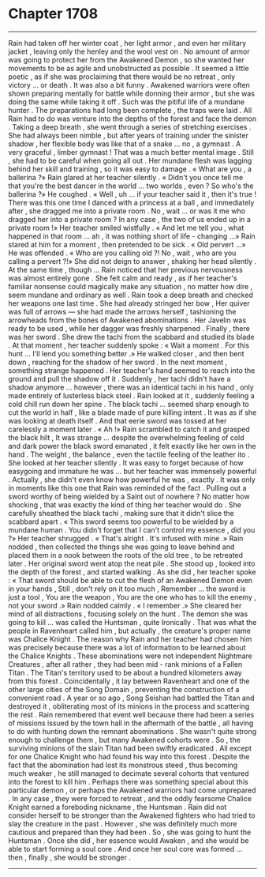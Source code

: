 
# Chapter 1708


---

Rain had taken off her winter coat , her light armor , and even her military jacket , leaving only the henley and the wool vest on . No amount of armor was going to protect her from the Awakened Demon , so she wanted her movements to be as agile and unobstructed as possible . It seemed a little poetic , as if she was proclaiming that there would be no retreat , only victory … or death .
It was also a bit funny . Awakened warriors were often shown preparing mentally for battle while donning their armor , but she was doing the same while taking it off . Such was the pitiful life of a mundane hunter .
The preparations had long been complete , the traps were laid . All Rain had to do was venture into the depths of the forest and face the demon .
Taking a deep breath , she went through a series of stretching exercises . She had always been nimble , but after years of training under the sinister shadow , her flexible body was like that of a snake … no , a gymnast . A very graceful , limber gymnast ! That was a much better mental image .
Still , she had to be careful when going all out . Her mundane flesh was lagging behind her skill and training , so it was easy to damage .
« What are you , a ballerina ?»
Rain glared at her teacher silently .
« Didn't you once tell me that you're the best dancer in the world … two worlds , even ? So who's the ballerina ?»
He coughed .
« Well , uh … if your teacher said it , then it's true ! There was this one time I danced with a princess at a ball , and immediately after , she dragged me into a private room . No , wait … or was it me who dragged her into a private room ? In any case , the two of us ended up in a private room !»
Her teacher smiled wistfully .
« And let me tell you , what happened in that room … ah , it was nothing short of life - changing …»
Rain stared at him for a moment , then pretended to be sick .
« Old pervert …»
He was offended .
« Who are you calling old ?! No , wait , who are you calling a pervert ?!»
She did not deign to answer , shaking her head silently . At the same time , though … Rain noticed that her previous nervousness was almost entirely gone . She felt calm and ready , as if her teacher's familiar nonsense could magically make any situation , no matter how dire , seem mundane and ordinary as well .
Rain took a deep breath and checked her weapons one last time .
She had already stringed her bow , Her quiver was full of arrows — she had made the arrows herself , tashioning the arrowheads from the bones of Awakened abominations . Her Javelin was ready to be used , while her dagger was freshly sharpened .
Finally , there was her sword . She drew the tachi from the scabbard and studied its blade .
At that moment , her teacher suddenly spoke :
« Wait a moment . For this hunt … I'll lend you something better .»
He walked closer , and then bent down , reaching for the shadow of her sword .
In the next moment , something strange happened . Her teacher's hand seemed to reach into the ground and pull the shadow off it . Suddenly , her tachi didn't have a shadow anymore … however , there was an identical tachi in his hand , only made entirely of lusterless black steel .
Rain looked at it , suddenly feeling a cold chill run down her spine .
The black tachi … seemed sharp enough to cut the world in half , like a blade made of pure killing intent . It was as if she was looking at death itself .
And that eerie sword was tossed at her carelessly a moment later .
« Ah !»
Rain scrambled to catch it and grasped the black hilt , It was strange … despite the overwhelming feeling of cold and dark power the black sword emanated , it felt exactly like her own in the hand . The weight , the balance , even the tactile feeling of the leather ito .
She looked at her teacher silently .
It was easy to forget because of how easygoing and immature he was … but her teacher was immensely powerful . Actually , she didn't even know how powerful he was , exactly . It was only in moments like this one that Rain was reminded of the fact .
Pulling out a sword worthy of being wielded by a Saint out of nowhere ? No matter how shocking , that was exactly the kind of thing her teacher would do .
She carefully sheathed the black tachi , making sure that it didn't slice the scabbard apart .
« This sword seems too powerful to be wielded by a mundane human . You didn't forget that I can't control my essence , did you ?»
Her teacher shrugged .
« That's alright . It's infused with mine .»
Rain nodded , then collected the things she was going to leave behind and placed them in a nook between the roots of the old tree , to be retreated later . Her original sword went atop the neat pile .
She stood up , looked into the depth of the forest , and started walking .
As she did , her teacher spoke :
« That sword should be able to cut the flesh of an Awakened Demon even in your hands , Still , don't rely on it too much , Remember … the sword is just a tool , You are the weapon , You are the one who has to kill the enemy , not your sword .»
Rain nodded calmly .
« I remember .»
She cleared her mind of all distractions , focusing solely on the hunt .
The demon she was going to kill … was called the Huntsman , quite Ironically . That was what the people in Ravenheart called him , but actually , the creature's proper name was Chalice Knight .
The reason why Rain and her teacher had chosen hìm was precisely because there was a lot of information to be learned about the Chalice Knights . These abominations were not independent Nightmare Creatures , after all rather , they had been mid - rank minions of a Fallen Titan .
The Titan's territory used to be about a hundred kilometers away from this forest . Coincidentally , it lay between Ravenheart and one of the other large cities of the Song Domain , preventing the construction of a convenient road . A year or so ago , Song Seishan had battled the Titan and destroyed it , obliterating most of its minions in the process and scattering the rest .
Rain remembered that event well because there had been a series of missions issued by the town hall in the aftermath of the battle , all having to do with hunting down the remnant abominations . She wasn't quite strong enough to challenge them , but many Awakened cohorts were . So , the surviving minions of the slain Titan had been swiftly eradicated .
All except for one Chalice Knight who had found his way into this forest . Despite the fact that the abomination had lost its monstrous steed , thus becoming much weaker , he still managed to decimate several cohorts that ventured into the forest to kill him .
Perhaps there was something special about this particular demon , or perhaps the Awakened warriors had come unprepared . In any case , they were forced to retreat , and the oddly fearsome Chalice Knight earned a foreboding nickname , the Huntsman .
Rain did not consider herself to be stronger than the Awakened fighters who had tried to slay the creature in the past . However , she was definitely much more cautious and prepared than they had been .
So , she was going to hunt the Huntsman .
Once she did , her essence would Awaken , and she would be able to start forming a soul core .
And once her soul core was formed … then , finally , she would be stronger .

---

